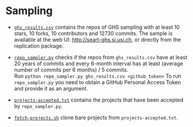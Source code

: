 # Sampling

* [`ghs_results.csv`](ghs_results.csv) contains the repos of GHS sampling with at least 10 stars, 10 forks, 10 contributors and 12730 commits.
The sample is available at the web UI: http://seart-ghs.si.usi.ch, or directly from the replication package.

* [`repo_sampler.py`](repo_sampler.py) checks if the repos from `ghs_results.csv` have at least 20 years of commits and
every 6-month interval has at least (average number of commits per 6 months) / 5 commits.   
  Run `python repo_sampler.py ghs_results.csv <github_token>`
To run `repo_sampler.py` you need to obtain  a GitHub Personal Access Token  and provide it as an argument.

* [`projects-accepted.txt`](projects-accepted.txt) contains the projects that have been accepted by `repo_sampler.py`.

* [`fetch-projects.sh`](fetch-projects.sh) clone bare projects from  `projects-accepted.txt`.
